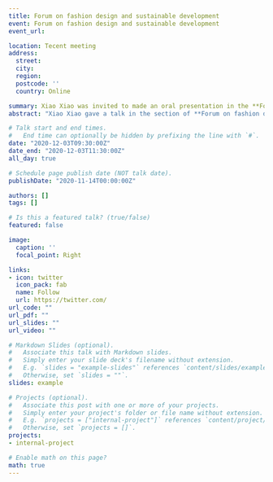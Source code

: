 ```yaml
---
title: Forum on fashion design and sustainable development
event: Forum on fashion design and sustainable development
event_url: 

location: Tecent meeting
address:
  street: 
  city: 
  region: 
  postcode: ''
  country: Online

summary: Xiao Xiao was invited to made an oral presentation in the **Forum on fashion design and sustainable development**.
abstract: "Xiao Xiao gave a talk in the section of **Forum on fashion design and sustainable development**"

# Talk start and end times.
#   End time can optionally be hidden by prefixing the line with `#`.
date: "2020-12-03T09:30:00Z"
date_end: "2020-12-03T11:30:00Z"
all_day: true

# Schedule page publish date (NOT talk date).
publishDate: "2020-11-14T00:00:00Z"

authors: []
tags: []

# Is this a featured talk? (true/false)
featured: false

image:
  caption: ''
  focal_point: Right

links:
- icon: twitter
  icon_pack: fab
  name: Follow
  url: https://twitter.com/
url_code: ""
url_pdf: ""
url_slides: ""
url_video: ""

# Markdown Slides (optional).
#   Associate this talk with Markdown slides.
#   Simply enter your slide deck's filename without extension.
#   E.g. `slides = "example-slides"` references `content/slides/example-slides.md`.
#   Otherwise, set `slides = ""`.
slides: example

# Projects (optional).
#   Associate this post with one or more of your projects.
#   Simply enter your project's folder or file name without extension.
#   E.g. `projects = ["internal-project"]` references `content/project/deep-learning/index.md`.
#   Otherwise, set `projects = []`.
projects:
- internal-project

# Enable math on this page?
math: true
---
```


